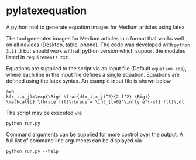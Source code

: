 # pylatexequation
A python tool to generate equation images for Medium articles using latex

The tool generates images for Medium articles in a format that works well on all devices (Desktop, table, phone). 
The code was developed with `python 3.11.3` but should work with all python version which support the modules listed in `requirements.txt`.

Equations are supplied to the script via an input file (Default `equation.eqs`), where each line in the input file defines a single equation.
Equations are defined using the latex syntax. An example input file is shown below

```
a=b
k(x_i,x_j)=\exp{\Big(-\frac{d(x_i,x_j)^2}{2 l^2} \Big)}
\mathcal{L} \lbrace f(t)\rbrace = \int_{t=0}^\infty e^{-st} f(t)\,dt
```

The script may be executed via

```
python run.py
```

Command arguments can be supplied for more control over the output. A full list of command line arguments can be displayed via

```
python run.py --help
```


